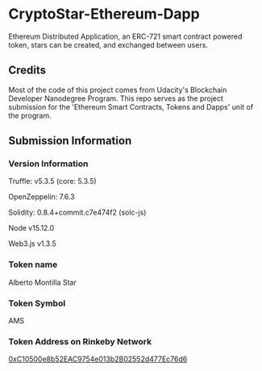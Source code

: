# CryptoStar-Ethereum-Dapp
Ethereum Distributed Application, an ERC-721 smart contract powered token, stars can be created, and exchanged between users.

## Credits
Most of the code of this project comes from Udacity's Blockchain Developer Nanodegree Program. This repo serves as the project submission for the 'Ethereum Smart Contracts, Tokens and Dapps' unit of the program.

## Submission Information

### Version Information
Truffle: v5.3.5 (core: 5.3.5)

OpenZeppelin: 7.6.3

Solidity: 0.8.4+commit.c7e474f2 (solc-js)

Node v15.12.0

Web3.js v1.3.5

### Token name
Alberto Montilla Star

### Token Symbol
AMS

### Token Address on Rinkeby Network
[0xC10500e8b52EAC9754e013b2B02552d477Ec76d6](https://rinkeby.etherscan.io/address/0xc10500e8b52eac9754e013b2b02552d477ec76d6)
